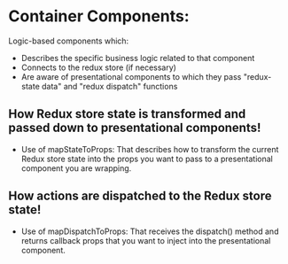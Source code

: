
# Container Components:
Logic-based components which:
- Describes the specific business logic related to that component
- Connects to the redux store (if necessary)
- Are aware of presentational components to which they pass "redux-state data" and "redux dispatch" functions


## How Redux store state is transformed and passed down to presentational components!
- Use of mapStateToProps: That describes how to transform the current Redux store state into the props you want to pass to a presentational component you are wrapping. 


## How actions are dispatched to the Redux store state!
- Use of mapDispatchToProps: That receives the dispatch() method and returns callback props that you want to inject into the presentational component. 